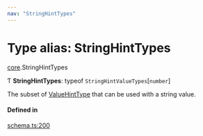 ```yaml
---
nav: "StringHintTypes"
---
```

# Type alias: StringHintTypes

[core](../modules/core.md).StringHintTypes

Ƭ **StringHintTypes**: typeof `StringHintValueTypes`[`number`]

The subset of [ValueHintType](../enums/core.ValueHintType.md) that can be used with a string value.

#### Defined in

[schema.ts:200](https://github.com/coda/packs-sdk/blob/main/schema.ts#L200)
